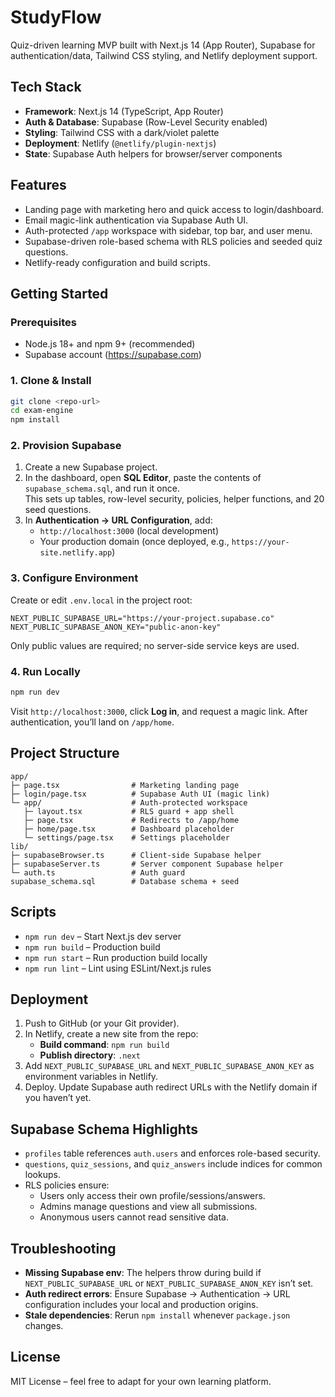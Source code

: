 # StudyFlow

Quiz-driven learning MVP built with Next.js 14 (App Router), Supabase for authentication/data, Tailwind CSS styling, and Netlify deployment support.

## Tech Stack
- **Framework**: Next.js 14 (TypeScript, App Router)
- **Auth & Database**: Supabase (Row-Level Security enabled)
- **Styling**: Tailwind CSS with a dark/violet palette
- **Deployment**: Netlify (`@netlify/plugin-nextjs`)
- **State**: Supabase Auth helpers for browser/server components

## Features
- Landing page with marketing hero and quick access to login/dashboard.
- Email magic-link authentication via Supabase Auth UI.
- Auth-protected `/app` workspace with sidebar, top bar, and user menu.
- Supabase-driven role-based schema with RLS policies and seeded quiz questions.
- Netlify-ready configuration and build scripts.

## Getting Started

### Prerequisites
- Node.js 18+ and npm 9+ (recommended)
- Supabase account (https://supabase.com)

### 1. Clone & Install
```bash
git clone <repo-url>
cd exam-engine
npm install
```

### 2. Provision Supabase
1. Create a new Supabase project.
2. In the dashboard, open **SQL Editor**, paste the contents of `supabase_schema.sql`, and run it once.  
   This sets up tables, row-level security, policies, helper functions, and 20 seed questions.
3. In **Authentication → URL Configuration**, add:
   - `http://localhost:3000` (local development)
   - Your production domain (once deployed, e.g., `https://your-site.netlify.app`)

### 3. Configure Environment
Create or edit `.env.local` in the project root:
```env
NEXT_PUBLIC_SUPABASE_URL="https://your-project.supabase.co"
NEXT_PUBLIC_SUPABASE_ANON_KEY="public-anon-key"
```
Only public values are required; no server-side service keys are used.

### 4. Run Locally
```bash
npm run dev
```
Visit `http://localhost:3000`, click **Log in**, and request a magic link. After authentication, you’ll land on `/app/home`.

## Project Structure
```
app/
├─ page.tsx                # Marketing landing page
├─ login/page.tsx          # Supabase Auth UI (magic link)
└─ app/                    # Auth-protected workspace
   ├─ layout.tsx           # RLS guard + app shell
   ├─ page.tsx             # Redirects to /app/home
   ├─ home/page.tsx        # Dashboard placeholder
   └─ settings/page.tsx    # Settings placeholder
lib/
├─ supabaseBrowser.ts      # Client-side Supabase helper
├─ supabaseServer.ts       # Server component Supabase helper
└─ auth.ts                 # Auth guard
supabase_schema.sql        # Database schema + seed
```

## Scripts
- `npm run dev` – Start Next.js dev server
- `npm run build` – Production build
- `npm run start` – Run production build locally
- `npm run lint` – Lint using ESLint/Next.js rules

## Deployment
1. Push to GitHub (or your Git provider).
2. In Netlify, create a new site from the repo:
   - **Build command**: `npm run build`
   - **Publish directory**: `.next`
3. Add `NEXT_PUBLIC_SUPABASE_URL` and `NEXT_PUBLIC_SUPABASE_ANON_KEY` as environment variables in Netlify.
4. Deploy. Update Supabase auth redirect URLs with the Netlify domain if you haven’t yet.

## Supabase Schema Highlights
- `profiles` table references `auth.users` and enforces role-based security.
- `questions`, `quiz_sessions`, and `quiz_answers` include indices for common lookups.
- RLS policies ensure:
  - Users only access their own profile/sessions/answers.
  - Admins manage questions and view all submissions.
  - Anonymous users cannot read sensitive data.

## Troubleshooting
- **Missing Supabase env**: The helpers throw during build if `NEXT_PUBLIC_SUPABASE_URL` or `NEXT_PUBLIC_SUPABASE_ANON_KEY` isn’t set.
- **Auth redirect errors**: Ensure Supabase → Authentication → URL configuration includes your local and production origins.
- **Stale dependencies**: Rerun `npm install` whenever `package.json` changes.

## License
MIT License – feel free to adapt for your own learning platform.
